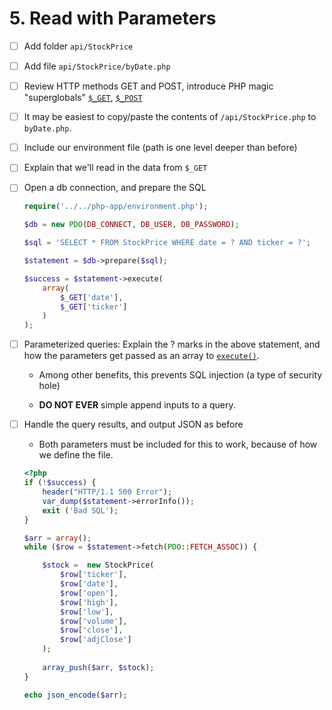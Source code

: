 # 5. Read with Parameters

  - [ ] Add folder `api/StockPrice`

  - [ ] Add file `api/StockPrice/byDate.php`

  - [ ] Review HTTP methods GET and POST, introduce PHP magic
        "superglobals" [`$_GET`](http://php.net/manual/en/reserved.variables.get.php), 
		[`$_POST`](http://php.net/manual/en/reserved.variables.post.php)
    
  - [ ] It may be easiest to copy/paste the contents of 
    `/api/StockPrice.php` to `byDate.php`.

  - [ ] Include our environment file (path is one level deeper than before)

  - [ ] Explain that we'll read in the data from `$_GET`
    
  - [ ] Open a db connection, and prepare the SQL
    
    ```php
    require('../../php-app/environment.php');

    $db = new PDO(DB_CONNECT, DB_USER, DB_PASSWORD);

    $sql = 'SELECT * FROM StockPrice WHERE date = ? AND ticker = ?';

    $statement = $db->prepare($sql);

    $success = $statement->execute(
        array(
            $_GET['date'],
            $_GET['ticker']
        )
    );
    ```
    
  - [ ] Parameterized queries: Explain the ? marks in the above statement, and how
    the parameters get passed as an array to [`execute()`](http://php.net/manual/en/pdostatement.execute.php).
    
    - Among other benefits, this prevents SQL injection (a type of security hole)

    - **DO NOT EVER** simple append inputs to a query.
    
  - [ ] Handle the query results, and output JSON as before

    - Both parameters must be included for this to work, because of how we define the file.
        
    ```php
    <?php
    if (!$success) {
        header("HTTP/1.1 500 Error");
        var_dump($statement->errorInfo());
        exit ('Bad SQL');
    }

    $arr = array();
    while ($row = $statement->fetch(PDO::FETCH_ASSOC)) {
    
        $stock =  new StockPrice(
    	    $row['ticker'],
    		$row['date'],
    		$row['open'],
    		$row['high'],
    		$row['low'],
    		$row['volume'],
    		$row['close'],
    		$row['adjClose']
        );
		
        array_push($arr, $stock);
    }

    echo json_encode($arr);
    ```
